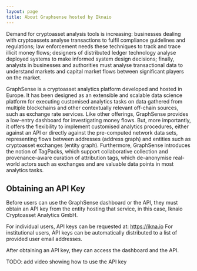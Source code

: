 ```yaml
---
layout: page
title: About Graphsense hosted by Iknaio
---
```


Demand for cryptoasset analysis tools is increasing: businesses dealing with cryptoassets analyse transactions to fulfil compliance guidelines and regulations; law enforcement needs these techniques to track and trace illicit money flows; designers of distributed ledger technology analyse deployed systems to make informed system design decisions; finally, analysts in businesses and authorities must analyse transactional data to understand markets and capital market flows between significant players on the market.

GraphSense is a cryptoasset analytics platform developed and hosted in Europe. It has been designed as an extensible and scalable data science platform for executing customised analytics tasks on data gathered from multiple blockchains and other contextually relevant off-chain sources, such as exchange rate services. Like other offerings, GraphSense provides a low-entry dashboard for investigating money flows. But, more importantly, it offers the flexibility to implement customised analytics procedures, either against an API or directly against the pre-computed network data sets, representing flows between addresses (address graph) and entities such as cryptoasset exchanges (entity graph). Furthermore,
GraphSense introduces the notion of TagPacks, which support collaborative collection and provenance-aware curation of attribution tags, which de-anonymise real-world actors such as exchanges and are valuable data points in most analytics tasks.

## Obtaining an API Key

Before users can use the GraphSense dashboard or the API, they must obtain an API key from the entity hosting that service, in this case, Iknaio Cryptoasset Analytics GmbH.

For individual users, API keys can be requested at: https://ikna.io
For institutional users, API keys can be automatically distributed to a list of provided user email addresses.

After obtaining an API key, they can access the dashboard and the API.

TODO: add video showing how to use the API key
